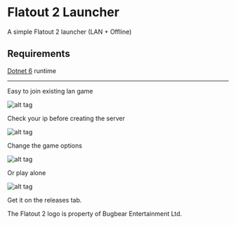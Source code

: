 # Flatout 2 Launcher

A simple Flatout 2 launcher (LAN + Offline)

## Requirements

[Dotnet 6](https://dotnet.microsoft.com/en-us/download/dotnet/6.0/runtime) runtime

---

Easy to join existing lan game

![alt tag](https://raw.githubusercontent.com/ast-r/flatout2-launcher/master/Screenshots/join.png)

Check your ip before creating the server

![alt tag](https://raw.githubusercontent.com/ast-r/flatout2-launcher/master/Screenshots/host.png)

Change the game options

![alt tag](https://raw.githubusercontent.com/ast-r/flatout2-launcher/master/Screenshots/options.png)

Or play alone

![alt tag](https://raw.githubusercontent.com/ast-r/flatout2-launcher/master/Screenshots/singleplayer.png)

Get it on the releases tab.


The Flatout 2 logo is property of Bugbear Entertainment Ltd.
